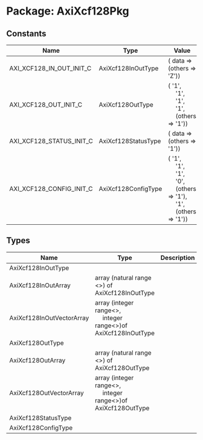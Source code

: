 # Package: AxiXcf128Pkg

## Constants

| Name                     | Type                | Value                                                                                                                                                                                                                                                                                                                           | Description |
| ------------------------ | ------------------- | ------------------------------------------------------------------------------------------------------------------------------------------------------------------------------------------------------------------------------------------------------------------------------------------------------------------------------- | ----------- |
| AXI_XCF128_IN_OUT_INIT_C | AxiXcf128InOutType  |  (       data => (others => 'Z'))                                                                                                                                                                                                                                                                                               |             |
| AXI_XCF128_OUT_INIT_C    | AxiXcf128OutType    |  (       '1',<br><span style="padding-left:20px">       '1',<br><span style="padding-left:20px">       '1',<br><span style="padding-left:20px">       '1',<br><span style="padding-left:20px">       (others => '1'))                                                                                                           |             |
| AXI_XCF128_STATUS_INIT_C | AxiXcf128StatusType |  (       data => (others => '1'))                                                                                                                                                                                                                                                                                               |             |
| AXI_XCF128_CONFIG_INIT_C | AxiXcf128ConfigType |  (       '1',<br><span style="padding-left:20px">       '1',<br><span style="padding-left:20px">       '1',<br><span style="padding-left:20px">       '0',<br><span style="padding-left:20px">       (others => '1'),<br><span style="padding-left:20px">       '1',<br><span style="padding-left:20px">       (others => '1')) |             |
## Types

| Name                      | Type                                                                                               | Description |
| ------------------------- | -------------------------------------------------------------------------------------------------- | ----------- |
| AxiXcf128InOutType        |                                                                                                    |             |
| AxiXcf128InOutArray       | array (natural range <>) of AxiXcf128InOutType                                                     |             |
| AxiXcf128InOutVectorArray | array (integer range<>,<br><span style="padding-left:20px"> integer range<>)of AxiXcf128InOutType  |             |
| AxiXcf128OutType          |                                                                                                    |             |
| AxiXcf128OutArray         | array (natural range <>) of AxiXcf128OutType                                                       |             |
| AxiXcf128OutVectorArray   | array (integer range<>,<br><span style="padding-left:20px"> integer range<>)of AxiXcf128OutType    |             |
| AxiXcf128StatusType       |                                                                                                    |             |
| AxiXcf128ConfigType       |                                                                                                    |             |
